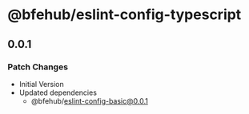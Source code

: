 # @bfehub/eslint-config-typescript

## 0.0.1
### Patch Changes

- Initial Version
- Updated dependencies
  - @bfehub/eslint-config-basic@0.0.1
